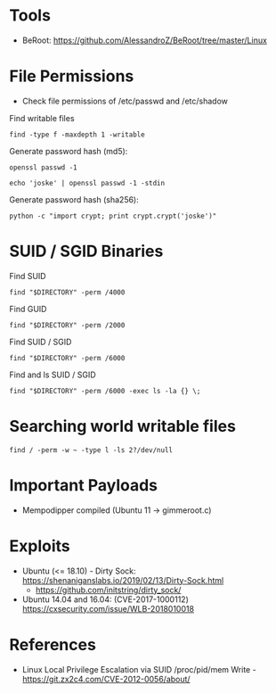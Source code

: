 # Tools

- BeRoot: https://github.com/AlessandroZ/BeRoot/tree/master/Linux

# File Permissions

* Check file permissions of /etc/passwd and /etc/shadow

Find writable files
```
find -type f -maxdepth 1 -writable
```

Generate password hash (md5):
```
openssl passwd -1
```
```
echo 'joske' | openssl passwd -1 -stdin
```

Generate password hash (sha256):
```
python -c "import crypt; print crypt.crypt('joske')"
```

# SUID / SGID Binaries

Find SUID
```
find "$DIRECTORY" -perm /4000
```

Find GUID
```
find "$DIRECTORY" -perm /2000
```

Find SUID / SGID
```
find "$DIRECTORY" -perm /6000
```

Find and ls SUID / SGID
```
find "$DIRECTORY" -perm /6000 -exec ls -la {} \;
```

# Searching world writable files
```
find / -perm -w ~ -type l -ls 2?/dev/null
```

# Important Payloads

- Mempodipper compiled (Ubuntu 11 -> gimmeroot.c)

# Exploits

- Ubuntu (<= 18.10) - Dirty Sock: https://shenaniganslabs.io/2019/02/13/Dirty-Sock.html
  - https://github.com/initstring/dirty_sock/
- Ubuntu 14.04 and 16.04: (CVE-2017-1000112) https://cxsecurity.com/issue/WLB-2018010018
# References

- Linux Local Privilege Escalation via SUID /proc/pid/mem Write - https://git.zx2c4.com/CVE-2012-0056/about/
